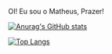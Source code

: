 OI! Eu sou o Matheus, Prazer!

[![Anurag's GitHub stats](https://github-readme-stats.vercel.app/api?username=AshPolluXc6&show_icons=true&theme=radical&count_private=true)](https://github.com/AshPolluXc6/github-readme-stats)

[![Top Langs](https://github-readme-stats.vercel.app/api/top-langs/?username=AshPolluXc6&theme=radical&layout=compact&langs_count=5&count_private=true)](https://github.com/AshPolluXc6/github-readme-stats)

